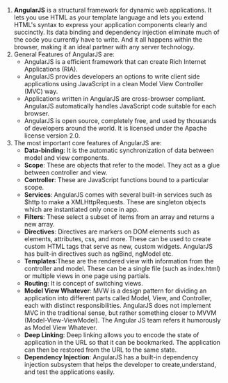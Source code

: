 1. **AngularJS** is a structural framework for dynamic web applications. It lets you use
HTML as your template language and lets you extend HTML's syntax to express your
application components clearly and succinctly. Its data binding and dependency
injection eliminate much of the code you currently have to write. And it all happens
within the browser, making it an ideal partner with any server technology.
2. General Features of AngularJS are:
   * AngularJS is a efficient framework that can create Rich Internet Applications (RIA).
   * AngularJS provides developers an options to write client side applications 
using JavaScript in a clean Model View Controller (MVC) way.
   * Applications written in AngularJS are cross-browser compliant. AngularJS
automatically handles JavaScript code suitable for each browser.
   * AngularJS is open source, completely free, and used by thousands of
developers around the world. It is licensed under the Apache license version
2.0.
3. The most important core features of AngularJS are:
   * **Data-binding**: It is the automatic synchronization of data between model and
view components.
   * **Scope**: These are objects that refer to the model. They act as a glue between
controller and view.
   * **Controller**: These are JavaScript functions bound to a particular scope.
   * **Services**: AngularJS comes with several built-in services such as $http to
make a XMLHttpRequests. These are singleton objects which are instantiated
only once in app.
   * **Filters**: These select a subset of items from an array and returns a new array.
   * **Directives**: Directives are markers on DOM elements such as elements,
attributes, css, and more. These can be used to create custom HTML tags that
serve as new, custom widgets. AngularJS has built-in directives such as
ngBind, ngModel etc.
   * **Templates**:These are the rendered view with information from the controller
and model. These can be a single file (such as index.html) or multiple views
in one page using partials.
   * **Routing**: It is concept of switching views.
   * **Model View Whatever**: MVW is a design pattern for dividing an application
into different parts called Model, View, and Controller, each with distinct
responsibilities. AngularJS does not implement MVC in the traditional sense,
but rather something closer to MVVM (Model-View-ViewModel). The Angular
JS team refers it humorously as Model View Whatever.
   * **Deep Linking**: Deep linking allows you to encode the state of application in
the URL so that it can be bookmarked. The application can then be restored
from the URL to the same state.
   * **Dependency Injection**: AngularJS has a built-in dependency injection
subsystem that helps the developer to create,understand, and test the
applications easily.
